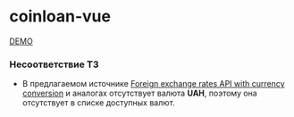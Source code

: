 # coinloan-vue

[DEMO](http://tamtamlg.github.io/coinloan-vue/)

### Несоответствие ТЗ
* В предлагаемом источнике [Foreign exchange rates API with currency conversion](https://exchangeratesapi.io/) и аналогах отсутствует валюта **UAH**, поэтому она отсутствует в списке доступных валют.
